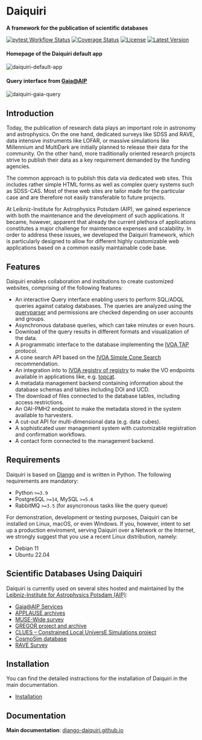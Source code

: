 # Daiquiri

**A framework for the publication of scientific databases**

[![pytest Workflow Status](https://github.com/django-daiquiri/daiquiri/actions/workflows/pytest.yml/badge.svg)](https://github.com/django-daiquiri/daiquiri/actions/workflows/pytest.yml)
[![Coverage Status](https://coveralls.io/repos/django-daiquiri/daiquiri/badge.svg?branch=master&service=github)](https://coveralls.io/github/django-daiquiri/daiquiri?branch=master)
[![License](http://img.shields.io/badge/license-APACHE-blue.svg?style=flat)](https://github.com/django-daiquiri/daiquiri/blob/master/LICENSE)
[![Latest Version](https://img.shields.io/pypi/v/django-daiquiri.svg?style=flat)](https://pypi.org/project/django-daiquiri/)

#### Homepage of the Daiquiri default app
![daiquiri-default-app](https://github.com/django-daiquiri/daiquiri/assets/45099849/586c9039-9978-4845-9f31-f002576392f6)

#### Query interface from [Gaia@AIP](https://gaia.aip.de/)
![daiquiri-gaia-query](https://github.com/django-daiquiri/daiquiri/assets/45099849/fa160b81-b253-4c5c-ad1d-34d4edf529b2)


## Introduction

Today, the publication of research data plays an important role in astronomy
and astrophysics. On the one hand, dedicated surveys like SDSS and RAVE, data
intensive instruments like LOFAR, or massive simulations like Millennium and 
MultiDark are initially planned to release their data for the community. 
On the other hand, more traditionally oriented research projects strive to 
publish their data as a key requirement demanded by the funding agencies.

The common approach is to publish this data via dedicated web sites. This
includes rather simple HTML forms as well as complex query systems such as
SDSS-CAS. Most of these web sites are tailor made for the particular case and
are therefore not easily transferable to future projects.

At Leibniz-Institute for Astrophysics Potsdam (AIP), we gained experience
with both the maintenance and the development of such applications.
It became, however, apparent that already the current plethora of applications
constitutes a major challenge for maintenance expenses and scalability.
In order to address these issues, we developed the Daiquiri framework,
which is particularly designed to allow for different highly customizable web
applications based on a common easily maintainable code base.

## Features

Daiquiri enables collaboration and institutions to create customized websites,
comprising of the following features:

* An interactive Query interface enabling users to perform SQL/ADQL queries against catalog databases. The queries are analyzed using the [queryparser](https://github.com/django-daiquiri/queryparser) and permissions are checked depending on user accounts and groups.
* Asynchronous database queries, which can take minutes or even hours.
* Download of the query results in different formats and visualization of the data.
* A programmatic interface to the database implementing the [IVOA TAP](http://www.ivoa.net/documents/TAP/20180830/PR-TAP-1.1-20180830.html) protocol.
* A cone search API based on the [IVOA Simple Cone Search](http://www.ivoa.net/documents/latest/ConeSearch.html) recommendation.
* An integration into to [IVOA registry of registry](http://rofr.ivoa.net/) to make the VO endpoints available in applications like, e.g. [topcat](http://www.star.bris.ac.uk/~mbt/topcat/).
* A metadata management backend containing information about the database schemas and tables including DOI and UCD.
* The download of files connected to the database tables, including access restrictions.
* An OAI-PMH2 endpoint to make the metadata stored in the system available to harvesters.
* A cut-out API for multi-dimensional data (e.g. data cubes).
* A sophisticated user management system with customizable registration and confirmation workflows.
* A contact form connected to the management backend.

## Requirements

Daiquiri is based on [Django](https://www.djangoproject.com/) and is written
in Python. The following requirements are mandatory:

* Python `>=3.9`
* PostgreSQL `>=14`, MySQL `>=5.6`
* RabbitMQ `>=3.5` (for asyncronous tasks like the query queue)

For demonstration, development or testing purposes, Daiquiri can be installed
on Linux, macOS, or even Windows. If you, however, intent to set up a production
enviroment, serving Daiquiri over a Network or the Internet, we strongly suggest
that you use a recent Linux distribution, namely:

* Debian 11
* Ubuntu 22.04

## Scientific Databases Using Daiquiri

Daiquiri is currently used on several sites hosted and maintained by
the [Leibniz-Institute for Astrophysics Potsdam (AIP)](http://www.aip.de/):

* [Gaia@AIP Services](https://gaia.aip.de)
* [APPLAUSE archives](https://www.plate-archive.org)
* [MUSE-Wide survey](https://musewide.aip.de)
* [GREGOR project and archive](https://gregor.aip.de)
* [CLUES – Constrained Local UniversE Simulations project](https://www.clues-project.org)
* [CosmoSim database](https://www.cosmosim.org)
* [RAVE Survey](https://www.rave-survey.org)

## Installation

You can find the detailed instractions for the installation of Daiquiri in the
main documentation.

* [Installation](https://django-daiquiri.github.io/docs/installation/)


## Documentation

**Main documentation**:  [django-daiquiri.github.io](https://django-daiquiri.github.io)


